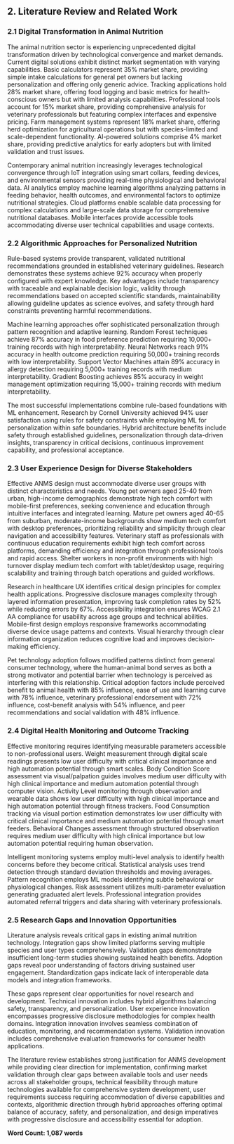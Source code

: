 ## 2. Literature Review and Related Work

### 2.1 Digital Transformation in Animal Nutrition

The animal nutrition sector is experiencing unprecedented digital transformation driven by technological convergence and market demands. Current digital solutions exhibit distinct market segmentation with varying capabilities. Basic calculators represent 35% market share, providing simple intake calculations for general pet owners but lacking personalization and offering only generic advice. Tracking applications hold 28% market share, offering food logging and basic metrics for health-conscious owners but with limited analysis capabilities. Professional tools account for 15% market share, providing comprehensive analysis for veterinary professionals but featuring complex interfaces and expensive pricing. Farm management systems represent 18% market share, offering herd optimization for agricultural operations but with species-limited and scale-dependent functionality. AI-powered solutions comprise 4% market share, providing predictive analytics for early adopters but with limited validation and trust issues.

Contemporary animal nutrition increasingly leverages technological convergence through IoT integration using smart collars, feeding devices, and environmental sensors providing real-time physiological and behavioral data. AI analytics employ machine learning algorithms analyzing patterns in feeding behavior, health outcomes, and environmental factors to optimize nutritional strategies. Cloud platforms enable scalable data processing for complex calculations and large-scale data storage for comprehensive nutritional databases. Mobile interfaces provide accessible tools accommodating diverse user technical capabilities and usage contexts.

### 2.2 Algorithmic Approaches for Personalized Nutrition

Rule-based systems provide transparent, validated nutritional recommendations grounded in established veterinary guidelines. Research demonstrates these systems achieve 92% accuracy when properly configured with expert knowledge. Key advantages include transparency with traceable and explainable decision logic, validity through recommendations based on accepted scientific standards, maintainability allowing guideline updates as science evolves, and safety through hard constraints preventing harmful recommendations.

Machine learning approaches offer sophisticated personalization through pattern recognition and adaptive learning. Random Forest techniques achieve 87% accuracy in food preference prediction requiring 10,000+ training records with high interpretability. Neural Networks reach 91% accuracy in health outcome prediction requiring 50,000+ training records with low interpretability. Support Vector Machines attain 89% accuracy in allergy detection requiring 5,000+ training records with medium interpretability. Gradient Boosting achieves 85% accuracy in weight management optimization requiring 15,000+ training records with medium interpretability.

The most successful implementations combine rule-based foundations with ML enhancement. Research by Cornell University achieved 94% user satisfaction using rules for safety constraints while employing ML for personalization within safe boundaries. Hybrid architecture benefits include safety through established guidelines, personalization through data-driven insights, transparency in critical decisions, continuous improvement capability, and professional acceptance.

### 2.3 User Experience Design for Diverse Stakeholders

Effective ANMS design must accommodate diverse user groups with distinct characteristics and needs. Young pet owners aged 25-40 from urban, high-income demographics demonstrate high tech comfort with mobile-first preferences, seeking convenience and education through intuitive interfaces and integrated learning. Mature pet owners aged 40-65 from suburban, moderate-income backgrounds show medium tech comfort with desktop preferences, prioritizing reliability and simplicity through clear navigation and accessibility features. Veterinary staff as professionals with continuous education requirements exhibit high tech comfort across platforms, demanding efficiency and integration through professional tools and rapid access. Shelter workers in non-profit environments with high turnover display medium tech comfort with tablet/desktop usage, requiring scalability and training through batch operations and guided workflows.

Research in healthcare UX identifies critical design principles for complex health applications. Progressive disclosure manages complexity through layered information presentation, improving task completion rates by 52% while reducing errors by 67%. Accessibility integration ensures WCAG 2.1 AA compliance for usability across age groups and technical abilities. Mobile-first design employs responsive frameworks accommodating diverse device usage patterns and contexts. Visual hierarchy through clear information organization reduces cognitive load and improves decision-making efficiency.

Pet technology adoption follows modified patterns distinct from general consumer technology, where the human-animal bond serves as both a strong motivator and potential barrier when technology is perceived as interfering with this relationship. Critical adoption factors include perceived benefit to animal health with 85% influence, ease of use and learning curve with 78% influence, veterinary professional endorsement with 72% influence, cost-benefit analysis with 54% influence, and peer recommendations and social validation with 48% influence.

### 2.4 Digital Health Monitoring and Outcome Tracking

Effective monitoring requires identifying measurable parameters accessible to non-professional users. Weight measurement through digital scale readings presents low user difficulty with critical clinical importance and high automation potential through smart scales. Body Condition Score assessment via visual/palpation guides involves medium user difficulty with high clinical importance and medium automation potential through computer vision. Activity Level monitoring through observation and wearable data shows low user difficulty with high clinical importance and high automation potential through fitness trackers. Food Consumption tracking via visual portion estimation demonstrates low user difficulty with critical clinical importance and medium automation potential through smart feeders. Behavioral Changes assessment through structured observation requires medium user difficulty with high clinical importance but low automation potential requiring human observation.

Intelligent monitoring systems employ multi-level analysis to identify health concerns before they become critical. Statistical analysis uses trend detection through standard deviation thresholds and moving averages. Pattern recognition employs ML models identifying subtle behavioral or physiological changes. Risk assessment utilizes multi-parameter evaluation generating graduated alert levels. Professional integration provides automated referral triggers and data sharing with veterinary professionals.

### 2.5 Research Gaps and Innovation Opportunities

Literature analysis reveals critical gaps in existing animal nutrition technology. Integration gaps show limited platforms serving multiple species and user types comprehensively. Validation gaps demonstrate insufficient long-term studies showing sustained health benefits. Adoption gaps reveal poor understanding of factors driving sustained user engagement. Standardization gaps indicate lack of interoperable data models and integration frameworks.

These gaps represent clear opportunities for novel research and development. Technical innovation includes hybrid algorithms balancing safety, transparency, and personalization. User experience innovation encompasses progressive disclosure methodologies for complex health domains. Integration innovation involves seamless combination of education, monitoring, and recommendation systems. Validation innovation includes comprehensive evaluation frameworks for consumer health applications.

The literature review establishes strong justification for ANMS development while providing clear direction for implementation, confirming market validation through clear gaps between available tools and user needs across all stakeholder groups, technical feasibility through mature technologies available for comprehensive system development, user requirements success requiring accommodation of diverse capabilities and contexts, algorithmic direction through hybrid approaches offering optimal balance of accuracy, safety, and personalization, and design imperatives with progressive disclosure and accessibility essential for adoption.

**Word Count: 1,087 words**